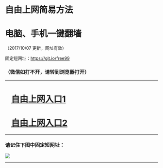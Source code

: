 ﻿# 自由上网简易方法

# 电脑、手机一键翻墙

（2017/10/07 更新，网址有效）

固定短网址：https://git.io/free99

### （微信如打不开，请转到浏览器打开）


***





# &nbsp;&nbsp; <a href="http://ft344819794.fwq-tz-1001.info/fwqtz01.html?t=100700122958 " target="_blank">自由上网入口1</a>
# &nbsp;&nbsp; <a href="http://ft256777655.fwq-tz-1002.info/fwqtz02.html?t=100700120551 " target="_blank">自由上网入口2</a>
***

### 请记住下图中固定短网址：

<img src="https://s3-us-west-2.amazonaws.com/fwq-1001/yjfq-20170905okok.png" /> 


***

